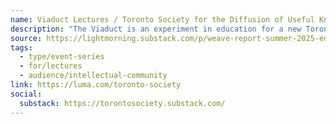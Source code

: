 ```yaml
---
name: Viaduct Lectures / Toronto Society for the Diffusion of Useful Knowledge
description: "The Viaduct is an experiment in education for a new Toronto. A lecture series highlighting people and ideas that could transform our city. The Toronto Society for the Diffusion of Useful Knowledge is building intellectual infrastructure that will promote education, community, and cultural creativity for the next 100 years and beyond."
source: https://lightmorning.substack.com/p/weave-report-summer-2025-edition
tags:
  - type/event-series
  - for/lectures
  - audience/intellectual-community
link: https://luma.com/toronto-society
social:
  substack: https://torontosociety.substack.com/
---
```

